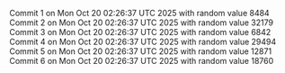 Commit 1 on Mon Oct 20 02:26:37 UTC 2025 with random value 8484
Commit 2 on Mon Oct 20 02:26:37 UTC 2025 with random value 32179
Commit 3 on Mon Oct 20 02:26:37 UTC 2025 with random value 6842
Commit 4 on Mon Oct 20 02:26:37 UTC 2025 with random value 29494
Commit 5 on Mon Oct 20 02:26:37 UTC 2025 with random value 12871
Commit 6 on Mon Oct 20 02:26:37 UTC 2025 with random value 18760
